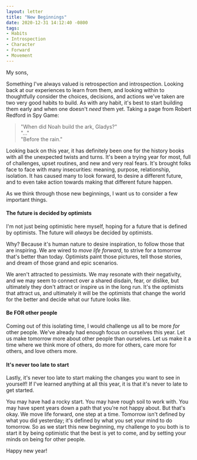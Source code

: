 ```yaml
---
layout: letter
title: "New Beginnings"
date: 2020-12-31 14:12:40 -0800
tags:
- Habits
- Introspection
- Character
- Forward
- Movement
---
```

My sons,

Something I've always valued is retrospection and introspection. Looking back at our experiences to learn from them, and looking within to thoughtfully consider the choices, decisions, and actions we've taken are two very good habits to build. As with any habit, it's best to start building them early and when one doesn't *need* them yet. Taking a page from Robert Redford in Spy Game:

> "When did Noah build the ark, Gladys?"<br>
> "..."<br>
> "Before the rain."

Looking back on this year, it has definitely been one for the history books with all the unexpected twists and turns. It's been a trying year for most, full of challenges, upset routines, and new and very real fears. It's brought folks face to face with many insecurities: meaning, purpose, relationship, isolation. It has caused many to look forward, to desire a different future, and to even take action towards making that different future happen.

As we think through those new beginnings, I want us to consider a few important things.

#### The future is decided by optimists
I'm not just being optimistic here myself, hoping for a future that is defined by optimists. The future will *always* be decided by optimists.

Why? Because it's human nature to desire inspiration, to follow those that are inspiring. We are wired to *move life forward*, to strive for a tomorrow that's better than today. Optimists paint those pictures, tell those stories, and dream of those grand and epic scenarios.

We aren't attracted to pessimists. We may resonate with their negativity, and we may seem to connect over a shared disdain, fear, or dislike, but ultimately they don't attract or inspire us in the long run. It's the optimists that attract us, and ultimately it will be the optimists that change the world for the better and decide what our future looks like.

#### Be FOR other people
Coming out of this isolating time, I would challenge us all to be more *for* other people. We've already had enough focus on ourselves this year. Let us make tomorrow more about other people than ourselves. Let us make it a time where we think more of others, do more for others, care more for others, and love others more.

#### It's never too late to start
Lastly, it's never too late to start making the changes you want to see in yourself! If I've learned anything at all this year, it is that it's never to late to get started.

You may have had a rocky start. You may have rough soil to work with. You may have spent years down a path that you're not happy about. But that's okay. We move life forward, one step at a time. Tomorrow isn't defined by what you did yesterday; it's defined by what you set your mind to do tomorrow. So as we start this new beginning, my challenge to you both is to start it by being optimistic that the best is yet to come, and by setting your minds on being for other people.

Happy new year!
